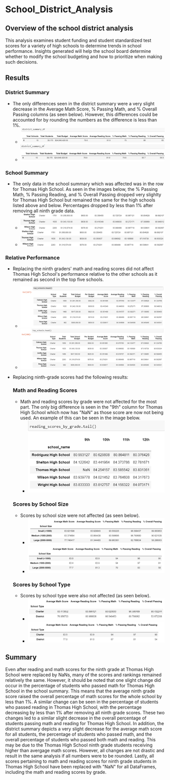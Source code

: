 # School_District_Analysis

## Overview of the school district analysis
This analysis examines student funding and student standardized test scores for a variety of high schools to determine trends in school performance. Insights generated will  help the school board determine whether to modify the school budgeting and how to prioritize when making such decisions. 

## Results
### District Summary
- The only differences seen in the district summary were a very slight decrease in the Average Math Score, % Passing Math, and % Overall Passing columns (as seen below). However, this differences could be accounted for by rounding the numbers as the difference is less than 1%.
    - ![District Summary Before](Resources/District_Summary_Before.png)
    - ![District Summary After](Resources/District_Summary_After.png)

### School Summary
- The only data in the school summary which was affected was in the row for Thomas High School. As seen in the images below, the % Passing Math, % Passing Reading, and % Overall Passing dropped very slighlty for Thomas High School but remained the same for the high schools listed above and below. Percentages dropped by less than 1% after removing all ninth grade data. 
    - ![School Summary Before](Resources/School_Summary_Before.png)
    - ![School Summary After](Resources/School_Summary_After.png)

### Relative Performance
- Replacing the ninth graders' math and reading scores did not affect Thomas High School's performance relative to the other schools as it remained as second in the top five schools. 
    - ![Top Five Before](Resources/Top5_Before.png)
    - ![Top Five After](Resources/Top5_After.png)

- Replacing ninth-grade scores had the following results:
    ### Math and Reading Scores
    - Math and reading scores by grade were not affected for the most part. The only big difference is seen in the "9th" column for Thomas High School which now has "NaN" as those score are now not being used. An example of this can be seen in the image below.
        - ![Reading Scores By Grade After](Resources/Reading_Scores_by_Grade_After.png)
    
    ### Scores by School Size
    - Scores by school size were not affected (as seen below).
        - ![Scores By School Size Before](Resources/Scores_by_School_Size_Before.png)
        - ![Scores By School Size After](Resources/Scores_by_School_Size_After.png)
    
    ### Scores by School Type
    - Scores by school type were also not affected (as seen below).
        - ![Scores By School Type Before](Resources/Scores_by_School_Type_Before.png)
        - ![Scores By School Type After](Resources/Scores_by_School_Type_After.png)

## Summary
Even after reading and math scores for the ninth grade at Thomas High School were replaced by NaNs, many of the scores and rankings remained relatively the same. However, it should be noted that one slight change did occur in the percentage of students who passed math for Thomas High School in the school summary. This means that the average ninth grade score raised the overall percentage of math scores for the whole school by less than 1%. A similar change can be seen in the percentage of students who passed reading in Thomas High School, with the percentage decreasing by less than 1% after removing all ninth grade scores. These two changes led to a similar slight decrease in the overall percentage of students passing math and reading for Thomas High School. In addition, the district summary depicts a very slight decrease for the average math score for all students, the percentage of students who passed math, and the overall percentage of students who passed both math and reading. This may be due to the Thomas High School ninth grade students receiving higher than avergage math scores. However, all changes are not drastic and result in the same analysis if all numbers were to be rounded. Lastly, all scores pertaining to math and reading scores for ninth grade students in Thomas High School have been replaced with "NaN" for all DataFrames, including the math and reading scores by grade.
